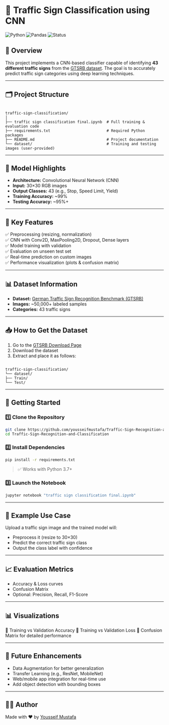# 🚦 Traffic Sign Classification using CNN

![Python](https://img.shields.io/badge/Python-3.x-blue?logo=python)
![Pandas](https://img.shields.io/badge/Pandas-Data%20Science-yellow?logo=pandas)
![Status](https://img.shields.io/badge/Project-Completed-brightgreen)


## 🧠 Overview

This project implements a CNN-based classifier capable of identifying **43 different traffic signs** from the [GTSRB dataset](https://benchmark.ini.rub.de/gtsrb_news.html). The goal is to accurately predict traffic sign categories using deep learning techniques.

---

## 🗂️ Project Structure

```

traffic-sign-classification/
│
├── traffic sign classification final.ipynb  # Full training & evaluation code
├── requirements.txt                         # Required Python packages
├── README.md                                # Project documentation
└── dataset/                                 # Training and testing images (user-provided)

```

---

## 🧠 Model Highlights

- **Architecture:** Convolutional Neural Network (CNN)
- **Input:** 30×30 RGB images
- **Output Classes:** 43 (e.g., Stop, Speed Limit, Yield)
- **Training Accuracy:** ~99%
- **Testing Accuracy:** ~95%+

---

## 🔧 Key Features

✅ Preprocessing (resizing, normalization)  
✅ CNN with Conv2D, MaxPooling2D, Dropout, Dense layers  
✅ Model training with validation  
✅ Evaluation on unseen test set  
✅ Real-time prediction on custom images  
✅ Performance visualization (plots & confusion matrix)

---

## 📊 Dataset Information

- **Dataset:** [German Traffic Sign Recognition Benchmark (GTSRB)](https://benchmark.ini.rub.de/gtsrb_news.html)
- **Images:** ~50,000+ labeled samples
- **Categories:** 43 traffic signs

---

## 📥 How to Get the Dataset

1. Go to the [GTSRB Download Page](https://benchmark.ini.rub.de/Dataset_GTSRB.html)
2. Download the dataset
3. Extract and place it as follows:

```

traffic-sign-classification/
└── dataset/
├── Train/
└── Test/

````

---

## 🚀 Getting Started

### 1️⃣ Clone the Repository

```bash
git clone https://github.com/yousseifmustafa/Traffic-Sign-Recognition-and-Classification.git
cd Traffic-Sign-Recognition-and-Classification
````

### 2️⃣ Install Dependencies

```bash
pip install -r requirements.txt
```

> ✅ Works with Python 3.7+

### 3️⃣ Launch the Notebook

```bash
jupyter notebook "traffic sign classification final.ipynb"
```

---

## 🧪 Example Use Case

Upload a traffic sign image and the trained model will:

* Preprocess it (resize to 30×30)
* Predict the correct traffic sign class
* Output the class label with confidence

---

## 📈 Evaluation Metrics

* Accuracy & Loss curves
* Confusion Matrix
* Optional: Precision, Recall, F1-Score

---

## 📊 Visualizations

📌 Training vs Validation Accuracy
📌 Training vs Validation Loss
📌 Confusion Matrix for detailed performance

---

## 🌱 Future Enhancements

* Data Augmentation for better generalization
* Transfer Learning (e.g., ResNet, MobileNet)
* Web/mobile app integration for real-time use
* Add object detection with bounding boxes

---

## 🙋‍♂️ Author

Made with ❤️ by [Yousseif Mustafa](https://github.com/yousseifmustafa)

```
